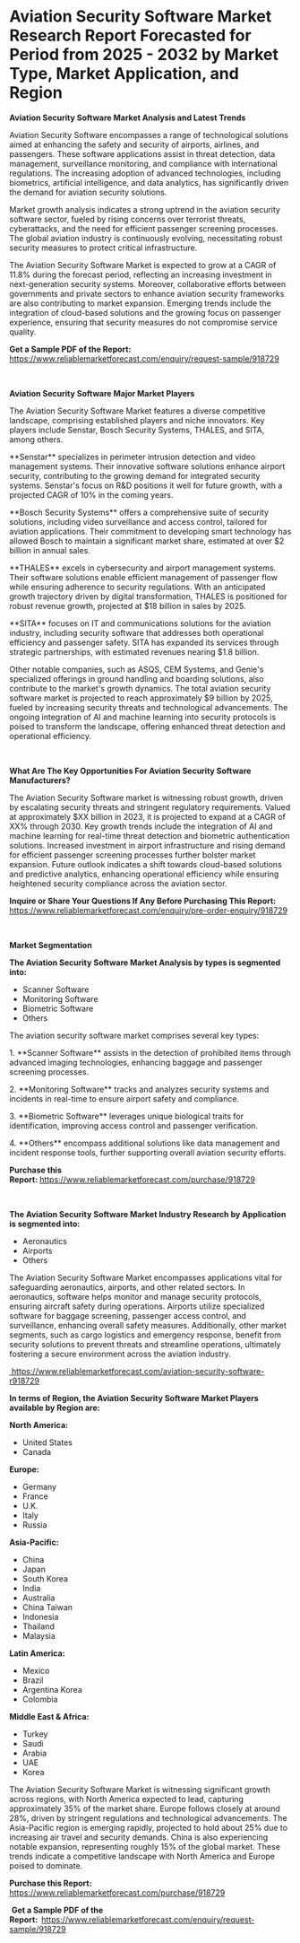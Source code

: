 <p><h1>Aviation Security Software Market Research Report Forecasted for Period from 2025 -  2032 by Market Type, Market Application, and Region</h1></p><p><strong>Aviation Security Software Market Analysis and Latest Trends</strong></p>
<p><p>Aviation Security Software encompasses a range of technological solutions aimed at enhancing the safety and security of airports, airlines, and passengers. These software applications assist in threat detection, data management, surveillance monitoring, and compliance with international regulations. The increasing adoption of advanced technologies, including biometrics, artificial intelligence, and data analytics, has significantly driven the demand for aviation security solutions.</p><p>Market growth analysis indicates a strong uptrend in the aviation security software sector, fueled by rising concerns over terrorist threats, cyberattacks, and the need for efficient passenger screening processes. The global aviation industry is continuously evolving, necessitating robust security measures to protect critical infrastructure. </p><p>The Aviation Security Software Market is expected to grow at a CAGR of 11.8% during the forecast period, reflecting an increasing investment in next-generation security systems. Moreover, collaborative efforts between governments and private sectors to enhance aviation security frameworks are also contributing to market expansion. Emerging trends include the integration of cloud-based solutions and the growing focus on passenger experience, ensuring that security measures do not compromise service quality.</p></p>
<p><strong>Get a Sample PDF of the Report:&nbsp;</strong> <a href="https://www.reliablemarketforecast.com/enquiry/request-sample/918729?utm_campaign=1140&utm_medium=2&utm_source=Github&utm_content=ia&utm_term=18042025&utm_id=aviation-security-software">https://www.reliablemarketforecast.com/enquiry/request-sample/918729</a></p>
<p>&nbsp;</p>
<p><strong>Aviation Security Software Major Market Players</strong></p>
<p><p>The Aviation Security Software Market features a diverse competitive landscape, comprising established players and niche innovators. Key players include Senstar, Bosch Security Systems, THALES, and SITA, among others. </p><p>**Senstar** specializes in perimeter intrusion detection and video management systems. Their innovative software solutions enhance airport security, contributing to the growing demand for integrated security systems. Senstar's focus on R&D positions it well for future growth, with a projected CAGR of 10% in the coming years.</p><p>**Bosch Security Systems** offers a comprehensive suite of security solutions, including video surveillance and access control, tailored for aviation applications. Their commitment to developing smart technology has allowed Bosch to maintain a significant market share, estimated at over $2 billion in annual sales.</p><p>**THALES** excels in cybersecurity and airport management systems. Their software solutions enable efficient management of passenger flow while ensuring adherence to security regulations. With an anticipated growth trajectory driven by digital transformation, THALES is positioned for robust revenue growth, projected at $18 billion in sales by 2025.</p><p>**SITA** focuses on IT and communications solutions for the aviation industry, including security software that addresses both operational efficiency and passenger safety. SITA has expanded its services through strategic partnerships, with estimated revenues nearing $1.8 billion.</p><p>Other notable companies, such as ASQS, CEM Systems, and Genie's specialized offerings in ground handling and boarding solutions, also contribute to the market's growth dynamics. The total aviation security software market is projected to reach approximately $9 billion by 2025, fueled by increasing security threats and technological advancements. The ongoing integration of AI and machine learning into security protocols is poised to transform the landscape, offering enhanced threat detection and operational efficiency.</p></p>
<p>&nbsp;</p>
<p><strong>What Are The Key Opportunities For Aviation Security Software Manufacturers?</strong></p>
<p><p>The Aviation Security Software market is witnessing robust growth, driven by escalating security threats and stringent regulatory requirements. Valued at approximately $XX billion in 2023, it is projected to expand at a CAGR of XX% through 2030. Key growth trends include the integration of AI and machine learning for real-time threat detection and biometric authentication solutions. Increased investment in airport infrastructure and rising demand for efficient passenger screening processes further bolster market expansion. Future outlook indicates a shift towards cloud-based solutions and predictive analytics, enhancing operational efficiency while ensuring heightened security compliance across the aviation sector.</p></p>
<p><strong>Inquire or Share Your Questions If Any Before Purchasing This Report:</strong> <a href="https://www.reliablemarketforecast.com/enquiry/pre-order-enquiry/918729?utm_campaign=1140&utm_medium=2&utm_source=Github&utm_content=ia&utm_term=18042025&utm_id=aviation-security-software">https://www.reliablemarketforecast.com/enquiry/pre-order-enquiry/918729</a></p>
<p>&nbsp;</p>
<p><strong>Market Segmentation</strong></p>
<p><strong>The Aviation Security Software Market Analysis by types is segmented into:</strong></p>
<p><ul><li>Scanner Software</li><li>Monitoring Software</li><li>Biometric Software</li><li>Others</li></ul></p>
<p><p>The aviation security software market comprises several key types: </p><p>1. **Scanner Software** assists in the detection of prohibited items through advanced imaging technologies, enhancing baggage and passenger screening processes. </p><p>2. **Monitoring Software** tracks and analyzes security systems and incidents in real-time to ensure airport safety and compliance. </p><p>3. **Biometric Software** leverages unique biological traits for identification, improving access control and passenger verification. </p><p>4. **Others** encompass additional solutions like data management and incident response tools, further supporting overall aviation security efforts.</p></p>
<p><strong>Purchase this Report:&nbsp;</strong><a href="https://www.reliablemarketforecast.com/purchase/918729?utm_campaign=1140&utm_medium=2&utm_source=Github&utm_content=ia&utm_term=18042025&utm_id=aviation-security-software">https://www.reliablemarketforecast.com/purchase/918729</a></p>
<p>&nbsp;</p>
<p><strong>The Aviation Security Software Market Industry Research by Application is segmented into:</strong></p>
<p><ul><li>Aeronautics</li><li>Airports</li><li>Others</li></ul></p>
<p><p>The Aviation Security Software Market encompasses applications vital for safeguarding aeronautics, airports, and other related sectors. In aeronautics, software helps monitor and manage security protocols, ensuring aircraft safety during operations. Airports utilize specialized software for baggage screening, passenger access control, and surveillance, enhancing overall safety measures. Additionally, other market segments, such as cargo logistics and emergency response, benefit from security solutions to prevent threats and streamline operations, ultimately fostering a secure environment across the aviation industry.</p></p>
<p><a href="https://www.reliablemarketforecast.com/aviation-security-software-r918729?utm_campaign=1140&utm_medium=2&utm_source=Github&utm_content=ia&utm_term=18042025&utm_id=aviation-security-software">&nbsp;https://www.reliablemarketforecast.com/aviation-security-software-r918729</a></p>
<p><strong>In terms of Region, the Aviation Security Software Market Players available by Region are:</strong></p>
<p>
    <p> <strong> North America: </strong>
        <ul>
            <li>United States</li>
            <li>Canada</li>
        </ul>
        </p> 
    <p> <strong> Europe: </strong>
        <ul>
            <li>Germany</li>
            <li>France</li>
            <li>U.K.</li>
            <li>Italy</li>
            <li>Russia</li>
        </ul>
        </p> 
    <p> <strong> Asia-Pacific: </strong>
        <ul>
            <li>China</li>
            <li>Japan</li>
            <li>South Korea</li>
            <li>India</li>
            <li>Australia</li>
            <li>China Taiwan</li>
            <li>Indonesia</li>
            <li>Thailand</li>
            <li>Malaysia</li>
        </ul>
        </p> 
    <p> <strong> Latin America: </strong>
        <ul>
            <li>Mexico</li>
            <li>Brazil</li>
            <li>Argentina Korea</li>
            <li>Colombia</li>
        </ul>
        </p> 
    <p> <strong> Middle East & Africa: </strong>
        <ul>
            <li>Turkey</li>
            <li>Saudi</li>
            <li>Arabia</li>
            <li>UAE</li>
            <li>Korea</li>
        </ul>
    </p>
    </p>
<p><p>The Aviation Security Software Market is witnessing significant growth across regions, with North America expected to lead, capturing approximately 35% of the market share. Europe follows closely at around 28%, driven by stringent regulations and technological advancements. The Asia-Pacific region is emerging rapidly, projected to hold about 25% due to increasing air travel and security demands. China is also experiencing notable expansion, representing roughly 15% of the global market. These trends indicate a competitive landscape with North America and Europe poised to dominate.</p></p>
<p><strong>Purchase this Report: </strong><a href="https://www.reliablemarketforecast.com/purchase/918729?utm_campaign=1140&utm_medium=2&utm_source=Github&utm_content=ia&utm_term=18042025&utm_id=aviation-security-software">https://www.reliablemarketforecast.com/purchase/918729</a></p>
<p>&nbsp;<strong>Get a Sample PDF of the Report:&nbsp;&nbsp;</strong><a href="https://www.reliablemarketforecast.com/enquiry/request-sample/918729?utm_campaign=1140&utm_medium=2&utm_source=Github&utm_content=ia&utm_term=18042025&utm_id=aviation-security-software">https://www.reliablemarketforecast.com/enquiry/request-sample/918729</a></p>
<p><strong></strong></p>
<p><p></p><p></p><p></p></p>